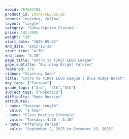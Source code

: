 ```yaml
---
ecwid: 767683704
product_id: Intro-FLL-25-26
robots: "noindex, follow"
layout: "single"
category: "Subscription Classes"
price: 142.4905
weight: "20"
start_date: "2025-09-02"
end_date: "2025-12-19"
start_time: "4:30"
end_time: "5:30"
page_title: "Intro to FIRST LEGO League"
page_subtitle: "Building Bright Futures"
featured: 179
ribbon: "Starting Soon"
title: "Intro to FIRST LEGO League | Blue Ridge Boost"
day_tags: ["Tuesday"]
grade_tags: ["3rd", "4th","5th"]
subject_tags: ["Robotics"]
difficulty: "Robo Rookies"
attributes:
- name: "Session Length"
  value: "1 hour"
- name: "Class Meeting Schedule"
  value: "Tuesdays 4:30 - 5:30"
- name: "Offering Period"
  value: "September 2, 2025 to December 19, 2025"
---
```


